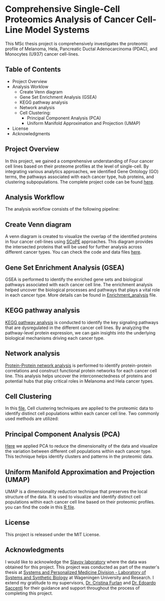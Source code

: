 # Comprehensive Single-Cell Proteomics Analysis of Cancer Cell-Line Model Systems

This MSc thesis project is comprehensively investigates the proteomic profile of Melanoma, Hela, Pancreatic Ductal Adenocarcinoma (PDAC), and Monocytes (U937) cancer cell-lines.

## Table of Contents

* Project Overview
* Analysis Worklow
   *  Create Venn diagram
   *  Gene Set Enrichment Analysis (GSEA)
   *  KEGG pathway analysis
   *  Network analysis
   *  Cell Clustering: 
      *  Principal Component Analysis (PCA)
      *  Uniform Manifold Approximation and Projection (UMAP)
* License 
* Acknowledgments

## Project Overview

In this project, we gained a comprehensive understanding of Four cancer cell lines based on their proteome profiles at the level of single-cell. By integrating various analytics approaches, we identified Gene Ontology (GO) terms, the pathways associated with each cancer type, hub proteins, and clustering subpopulations. The complete project code can be found [here](https://github.com/IbrahimElzahaby/MSc_Thesis/blob/627f276efa9c49d1356ecb690fa26d801a6e8607/SCP_project_code.Rmd).

## Analysis Workflow

The analysis workflow consists of the following pipeline:

## Create Venn diagram

A venn diagram is created to visualize the overlap of the identified proteins in four cancer cell-lines using [SCoPE](https://scope2.slavovlab.net) approaches. This diagram provides the intersected proteins that will be used for further analysis across different cancer types. You can check the code and data files [here](https://github.com/IbrahimElzahaby/MSc_Thesis/tree/10813a34211f4abd71f56c4b6c443a0443e964fc/Venn_Diagram).

## Gene Set Enrichment Analysis (GSEA)

GSEA is performed to identify the enriched gene sets and biological pathways associated with each cancer cell line. The enrichment analysis helped uncover the biological processes and pathways that plays a vital role in each cancer type. More details can be found in [Enrichment_analysis](https://github.com/IbrahimElzahaby/MSc_Thesis/tree/10813a34211f4abd71f56c4b6c443a0443e964fc/Enrichment_analysis) file.

## KEGG pathway analysis

[KEGG pathway analysis](https://github.com/IbrahimElzahaby/MSc_Thesis/blob/main/Enrichment_analysis/KEGG_pathway_analysis.R) is conducted to identify the key signaling pathways that are dysregulated in the different cancer cell lines. By analyzing the pathway-level protein expression, we can gain insights into the underlying biological mechanisms driving each cancer type.

## Network analysis

[Protein-Protein network analysis](https://github.com/IbrahimElzahaby/MSc_Thesis/blob/main/Network_analysis/Cor_Net.R) is performed to identify protein-protein correlations and construct functional protein networks for each cancer cell line. This analysis helps uncover the interconnectedness of proteins and potential hubs that play critical roles in Melanoma and Hela cancer types.

## Cell Clustering

In this [file](https://github.com/IbrahimElzahaby/MSc_Thesis/tree/627f276efa9c49d1356ecb690fa26d801a6e8607/Dimentionality_reduction_and_clustering), Cell clustering techniques are applied to the proteomic data to identify distinct cell populations within each cancer cell line. Two commonly used methods are utilized:

## Principal Component Analysis (PCA)

[Here](https://github.com/IbrahimElzahaby/MSc_Thesis/blob/627f276efa9c49d1356ecb690fa26d801a6e8607/Dimentionality_reduction_and_clustering/PCA_ALLCELLTYPES.R) we applied PCA to reduce the dimensionality of the data and visualize the variation between different cell populations within each cancer type. This technique helps identify clusters and patterns in the proteomic data.

## Uniform Manifold Approximation and Projection (UMAP)

UMAP is a dimensionality reduction technique that preserves the local structure of the data. It is used to visualize and identify distinct cell populations within each cancer cell line based on their proteomic profiles. you can find the code in this [R file](https://github.com/IbrahimElzahaby/MSc_Thesis/blob/627f276efa9c49d1356ecb690fa26d801a6e8607/Dimentionality_reduction_and_clustering/UMAP_ALLCELLTYPES.R).

## License

This project is released under the MIT License.

## Acknowledgments

I would like to acknowledge the [Slavov laboratory](https://slavovlab.net) where the data was obtained for this project. This project was conducted as part of the master's thesis at [Systems and Personalized Medicine Division - Laboratory of Systems and Synthetic Biology](https://www.wur.nl/en/Research-Results/Chair-groups/Agrotechnology-and-Food-Sciences/Laboratory-of-Systems-and-Synthetic-Biology.htm) at Wageningen University and Research. I extend my gratitude to my supervisors, [Dr. Cristina Furlan](https://www.wur.nl/en/persons/cristina-dr.-c-cristina-furlan.htm) and [Dr. Edoardo Saccenti](https://www.wur.nl/en/persons/edoardo-dr.-e-edoardo-saccenti.htm) for their guidance and support throughout the process of completing this project.





























